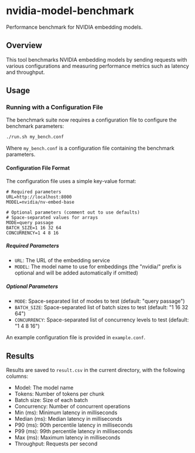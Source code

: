 # nvidia-model-benchmark

Performance benchmark for NVIDIA embedding models.

## Overview

This tool benchmarks NVIDIA embedding models by sending requests with various configurations and measuring performance metrics such as latency and throughput.

## Usage

### Running with a Configuration File

The benchmark suite now requires a configuration file to configure the benchmark parameters:

```bash
./run.sh my_bench.conf
```

Where `my_bench.conf` is a configuration file containing the benchmark parameters.

#### Configuration File Format

The configuration file uses a simple key-value format:

```
# Required parameters
URL=http://localhost:8000
MODEL=nvidia/nv-embed-base

# Optional parameters (comment out to use defaults)
# Space-separated values for arrays
MODE=query passage
BATCH_SIZE=1 16 32 64
CONCURRENCY=1 4 8 16
```

##### Required Parameters

- `URL`: The URL of the embedding service
- `MODEL`: The model name to use for embeddings (the "nvidia/" prefix is optional and will be added automatically if omitted)

##### Optional Parameters

- `MODE`: Space-separated list of modes to test (default: "query passage")
- `BATCH_SIZE`: Space-separated list of batch sizes to test (default: "1 16 32 64")
- `CONCURRENCY`: Space-separated list of concurrency levels to test (default: "1 4 8 16")

An example configuration file is provided in `example.conf`.

## Results

Results are saved to `result.csv` in the current directory, with the following columns:

- Model: The model name
- Tokens: Number of tokens per chunk
- Batch size: Size of each batch
- Concurrency: Number of concurrent operations
- Min (ms): Minimum latency in milliseconds
- Median (ms): Median latency in milliseconds
- P90 (ms): 90th percentile latency in milliseconds
- P99 (ms): 99th percentile latency in milliseconds
- Max (ms): Maximum latency in milliseconds
- Throughput: Requests per second
